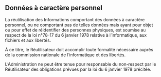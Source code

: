 ## Données à caractère personnel

La réutilisation des Informations comportant des données à caractère personnel, ou ne comportant pas de telles données mais ayant pour objet ou pour effet de réidentifier des personnes physiques, est soumise au respect de la loi n°78-17 du 6 janvier 1978 relative à l’informatique, aux fichiers et aux libertés.

À ce titre, le Réutilisateur doit accomplir toute formalité nécessaire auprès de la commission nationale de l’informatique et des libertés.

L’Administration ne peut être tenue pour responsable du non-respect par le Réutilisateur des obligations prévues par la loi du 6 janvier 1978 précitée.
